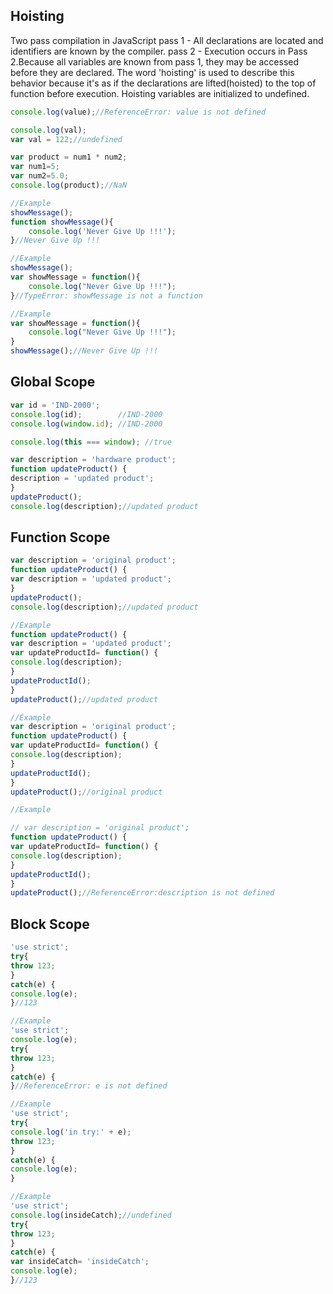 ## Hoisting
Two pass compilation in JavaScript
    pass 1 - All declarations are located and identifiers are known by the compiler.
    pass 2 - Execution occurs in Pass 2.Because all variables are known from pass 1, they may be accessed before they are declared.
The word 'hoisting' is used to describe this behavior because it's as if the declarations are lifted(hoisted) to the top of function before execution.
Hoisting variables are initialized to undefined.

```js
console.log(value);//ReferenceError: value is not defined

console.log(val);
var val = 122;//undefined

var product = num1 * num2;
var num1=5;
var num2=5.0;
console.log(product);//NaN

//Example
showMessage();
function showMessage(){
    console.log('Never Give Up !!!');
}//Never Give Up !!!

//Example
showMessage();
var showMessage = function(){
    console.log("Never Give Up !!!");
}//TypeError: showMessage is not a function

//Example
var showMessage = function(){
    console.log("Never Give Up !!!");
}
showMessage();//Never Give Up !!!
```

## Global Scope

```js
var id = 'IND-2000';
console.log(id);        //IND-2000
console.log(window.id); //IND-2000

console.log(this === window); //true

var description = 'hardware product';
function updateProduct() {
description = 'updated product';
}
updateProduct();
console.log(description);//updated product
```
## Function Scope
```js
var description = 'original product';
function updateProduct() {
var description = 'updated product';
}
updateProduct();
console.log(description);//updated product

//Example
function updateProduct() {
var description = 'updated product';
var updateProductId= function() {
console.log(description);
}
updateProductId();
}
updateProduct();//updated product

//Example
var description = 'original product';
function updateProduct() {
var updateProductId= function() {
console.log(description);
}
updateProductId();
}
updateProduct();//original product

//Example

// var description = 'original product';
function updateProduct() {
var updateProductId= function() {
console.log(description);
}
updateProductId();
}
updateProduct();//ReferenceError:description is not defined
```
## Block Scope

```js
'use strict';
try{
throw 123;
}
catch(e) {
console.log(e);
}//123

//Example
'use strict';
console.log(e);
try{
throw 123;
}
catch(e) {
}//ReferenceError: e is not defined

//Example
'use strict';
try{
console.log('in try:' + e);
throw 123;
}
catch(e) {
console.log(e);
}

//Example
'use strict';
console.log(insideCatch);//undefined
try{
throw 123;
}
catch(e) {
var insideCatch= 'insideCatch';
console.log(e);
}//123
```

